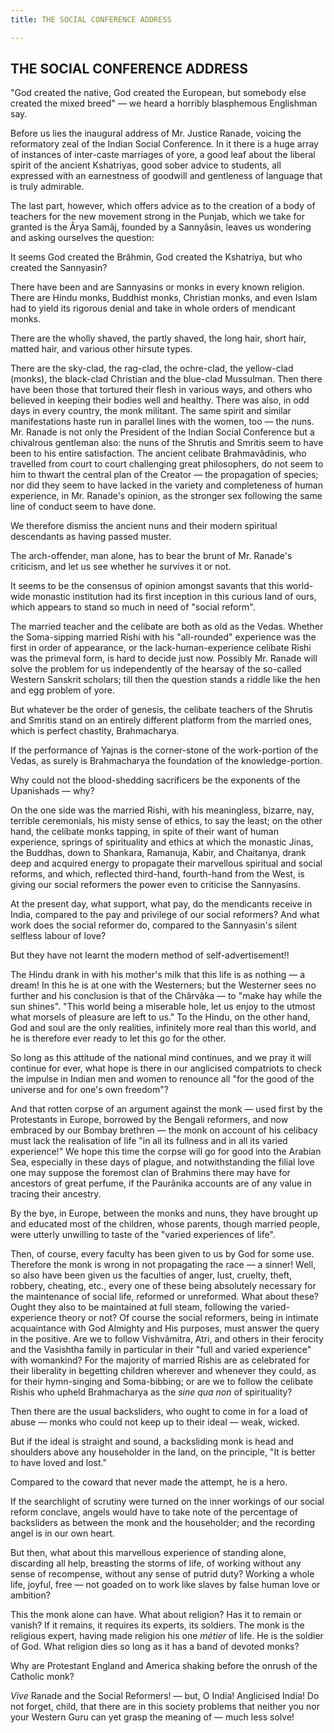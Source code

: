 ```yaml
---
title: THE SOCIAL CONFERENCE ADDRESS

---
```





  

## THE SOCIAL CONFERENCE ADDRESS

"God created the native, God created the European, but somebody else
created the mixed breed" — we heard a horribly blasphemous Englishman
say.

Before us lies the inaugural address of Mr. Justice Ranade, voicing the
reformatory zeal of the Indian Social Conference. In it there is a huge
array of instances of inter-caste marriages of yore, a good leaf about
the liberal spirit of the ancient Kshatriyas, good sober advice to
students, all expressed with an earnestness of goodwill and gentleness
of language that is truly admirable.

The last part, however, which offers advice as to the creation of a body
of teachers for the new movement strong in the Punjab, which we take for
granted is the Ârya Samâj, founded by a Sannyâsin, leaves us wondering
and asking ourselves the question:

It seems God created the Brâhmin, God created the Kshatriya, but who
created the Sannyasin?

There have been and are Sannyasins or monks in every known religion.
There are Hindu monks, Buddhist monks, Christian monks, and even Islam
had to yield its rigorous denial and take in whole orders of mendicant
monks.

There are the wholly shaved, the partly shaved, the long hair, short
hair, matted hair, and various other hirsute types.

There are the sky-clad, the rag-clad, the ochre-clad, the yellow-clad
(monks), the black-clad Christian and the blue-clad Mussulman. Then
there have been those that tortured their flesh in various ways, and
others who believed in keeping their bodies well and healthy. There was
also, in odd days in every country, the monk militant. The same spirit
and similar manifestations haste run in parallel lines with the women,
too — the nuns. Mr. Ranade is not only the President of the Indian
Social Conference but a chivalrous gentleman also: the nuns of the
Shrutis and Smritis seem to have been to his entire satisfaction. The
ancient celibate Brahmavâdinis, who travelled from court to court
challenging great philosophers, do not seem to him to thwart the central
plan of the Creator — the propagation of species; nor did they seem to
have lacked in the variety and completeness of human experience, in Mr.
Ranade's opinion, as the stronger sex following the same line of conduct
seem to have done.

We therefore dismiss the ancient nuns and their modern spiritual
descendants as having passed muster.

The arch-offender, man alone, has to bear the brunt of Mr. Ranade's
criticism, and let us see whether he survives it or not.

It seems to be the consensus of opinion amongst savants that this
world-wide monastic institution had its first inception in this curious
land of ours, which appears to stand so much in need of "social reform".

The married teacher and the celibate are both as old as the Vedas.
Whether the Soma-sipping married Rishi with his "all-rounded" experience
was the first in order of appearance, or the lack-human-experience
celibate Rishi was the primeval form, is hard to decide just now.
Possibly Mr. Ranade will solve the problem for us independently of the
hearsay of the so-called Western Sanskrit scholars; till then the
question stands a riddle like the hen and egg problem of yore.

But whatever be the order of genesis, the celibate teachers of the
Shrutis and Smritis stand on an entirely different platform from the
married ones, which is perfect chastity, Brahmacharya.

If the performance of Yajnas is the corner-stone of the work-portion of
the Vedas, as surely is Brahmacharya the foundation of the
knowledge-portion.

Why could not the blood-shedding sacrificers be the exponents of the
Upanishads — why?

On the one side was the married Rishi, with his meaningless, bizarre,
nay, terrible ceremonials, his misty sense of ethics, to say the least;
on the other hand, the celibate monks tapping, in spite of their want of
human experience, springs of spirituality and ethics at which the
monastic Jinas, the Buddhas, down to Shankara, Ramanuja, Kabir, and
Chaitanya, drank deep and acquired energy to propagate their marvellous
spiritual and social reforms, and which, reflected third-hand,
fourth-hand from the West, is giving our social reformers the power even
to criticise the Sannyasins.

At the present day, what support, what pay, do the mendicants receive in
India, compared to the pay and privilege of our social reformers? And
what work does the social reformer do, compared to the Sannyasin's
silent selfless labour of love?

But they have not learnt the modern method of self-advertisement!!

The Hindu drank in with his mother's milk that this life is as nothing —
a dream! In this he is at one with the Westerners; but the Westerner
sees no further and his conclusion is that of the Chârvâka — to "make
hay while the sun shines". "This world being a miserable hole, let us
enjoy to the utmost what morsels of pleasure are left to us." To the
Hindu, on the other hand, God and soul are the only realities,
infinitely more real than this world, and he is therefore ever ready to
let this go for the other.

So long as this attitude of the national mind continues, and we pray it
will continue for ever, what hope is there in our anglicised compatriots
to check the impulse in Indian men and women to renounce all "for the
good of the universe and for one's own freedom"?

And that rotten corpse of an argument against the monk — used first by
the Protestants in Europe, borrowed by the Bengali reformers, and now
embraced by our Bombay brethren — the monk on account of his celibacy
must lack the realisation of life "in all its fullness and in all its
varied experience!" We hope this time the corpse will go for good into
the Arabian Sea, especially in these days of plague, and notwithstanding
the filial love one may suppose the foremost clan of Brahmins there may
have for ancestors of great perfume, if the Paurânika accounts are of
any value in tracing their ancestry.

By the bye, in Europe, between the monks and nuns, they have brought up
and educated most of the children, whose parents, though married people,
were utterly unwilling to taste of the "varied experiences of life".

Then, of course, every faculty has been given to us by God for some use.
Therefore the monk is wrong in not propagating the race — a sinner!
Well, so also have been given us the faculties of anger, lust, cruelty,
theft, robbery, cheating, etc., every one of these being absolutely
necessary for the maintenance of social life, reformed or unreformed.
What about these? Ought they also to be maintained at full steam,
following the varied-experience theory or not? Of course the social
reformers, being in intimate acquaintance with God Almighty and His
purposes, must answer the query in the positive. Are we to follow
Vishvâmitra, Atri, and others in their ferocity and the Vasishtha family
in particular in their "full and varied experience" with womankind? For
the majority of married Rishis are as celebrated for their liberality in
begetting children wherever and whenever they could, as for their
hymn-singing and Soma-bibbing; or are we to follow the celibate Rishis
who upheld Brahmacharya as the *sine qua non* of spirituality?

Then there are the usual backsliders, who ought to come in for a load of
abuse — monks who could not keep up to their ideal — weak, wicked.

But if the ideal is straight and sound, a backsliding monk is head and
shoulders above any householder in the land, on the principle, "It is
better to have loved and lost."

Compared to the coward that never made the attempt, he is a hero.

If the searchlight of scrutiny were turned on the inner workings of our
social reform conclave, angels would have to take note of the percentage
of backsliders as between the monk and the householder; and the
recording angel is in our own heart.

But then, what about this marvellous experience of standing alone,
discarding all help, breasting the storms of life, of working without
any sense of recompense, without any sense of putrid duty? Working a
whole life, joyful, free — not goaded on to work like slaves by false
human love or ambition?

This the monk alone can have. What about religion? Has it to remain or
vanish? If it remains, it requires its experts, its soldiers. The monk
is the religious expert, having made religion his one *métier* of life.
He is the soldier of God. What religion dies so long as it has a band of
devoted monks?

Why are Protestant England and America shaking before the onrush of the
Catholic monk?

*Vive* Ranade and the Social Reformers! — but, O India! Anglicised
India! Do not forget, child, that there are in this society problems
that neither you nor your Western Guru can yet grasp the meaning of —
much less solve!


